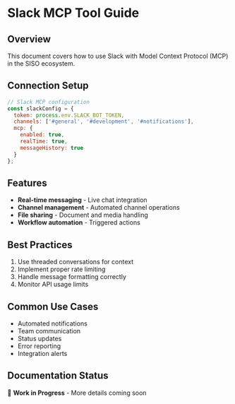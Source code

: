 # Slack MCP Tool Guide

## Overview
This document covers how to use Slack with Model Context Protocol (MCP) in the SISO ecosystem.

## Connection Setup
```javascript
// Slack MCP configuration
const slackConfig = {
  token: process.env.SLACK_BOT_TOKEN,
  channels: ['#general', '#development', '#notifications'],
  mcp: {
    enabled: true,
    realTime: true,
    messageHistory: true
  }
};
```

## Features
- **Real-time messaging** - Live chat integration
- **Channel management** - Automated channel operations
- **File sharing** - Document and media handling
- **Workflow automation** - Triggered actions

## Best Practices
1. Use threaded conversations for context
2. Implement proper rate limiting
3. Handle message formatting correctly
4. Monitor API usage limits

## Common Use Cases
- Automated notifications
- Team communication
- Status updates
- Error reporting
- Integration alerts

## Documentation Status
🚧 **Work in Progress** - More details coming soon